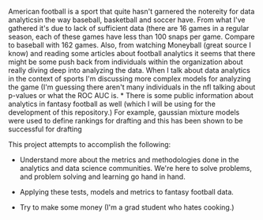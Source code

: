 American football is a sport that quite hasn't garnered the notereity for data analyticsin the way baseball, basketball and soccer have. From what I've gathered it's due to lack of sufficient data (there are 16 games in a regular season, each of these games have less than 100 snaps per game. Compare to baseball with 162 games. Also, from watching Moneyball (great source I know) and reading some articles about football analytics it seems that there might be some push back from individuals within the organization about really diving deep into analyzing the data. When I talk about data analytics in the context of sports I'm discussing more complex models for analyzing the game (I'm guessing there aren't many individuals in the nfl talking about p-values or what the ROC AUC is.
*
There is some public information about analytics in fantasy football as well (which I will be using for the development of this repository.) For example, gaussian mixture models were used to define rankings for drafting and this has been shown to be successful for drafting

This project attempts to accomplish the following:

* Understand more about the metrics and methodologies done in the analytics and data science communities. We're here to solve problems, and problem solving and learning go hand in hand. 

* Applying these tests, models and metrics to fantasy football data.

* Try to make some money (I'm a grad student who hates cooking.)
